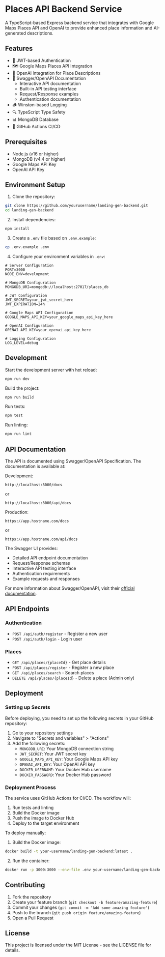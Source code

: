 # Places API Backend Service

A TypeScript-based Express backend service that integrates with Google Maps Places API and OpenAI to provide enhanced place information and AI-generated descriptions.

## Features

- 🔐 JWT-based Authentication
- 🗺️ Google Maps Places API Integration
- 🤖 OpenAI Integration for Place Descriptions
- 📝 Swagger/OpenAPI Documentation
  - Interactive API documentation
  - Built-in API testing interface
  - Request/Response examples
  - Authentication documentation
- 🪵 Winston-based Logging
- 🔍 TypeScript Type Safety
- 📊 MongoDB Database
- 🚀 GitHub Actions CI/CD

## Prerequisites

- Node.js (v16 or higher)
- MongoDB (v4.4 or higher)
- Google Maps API Key
- OpenAI API Key

## Environment Setup

1. Clone the repository:

```bash
git clone https://github.com/yourusername/landing-gen-backend.git
cd landing-gen-backend
```

2. Install dependencies:

```bash
npm install
```

3. Create a `.env` file based on `.env.example`:

```bash
cp .env.example .env
```

4. Configure your environment variables in `.env`:

```env
# Server Configuration
PORT=3000
NODE_ENV=development

# MongoDB Configuration
MONGODB_URI=mongodb://localhost:27017/places_db

# JWT Configuration
JWT_SECRET=your_jwt_secret_here
JWT_EXPIRATION=24h

# Google Maps API Configuration
GOOGLE_MAPS_API_KEY=your_google_maps_api_key_here

# OpenAI Configuration
OPENAI_API_KEY=your_openai_api_key_here

# Logging Configuration
LOG_LEVEL=debug
```

## Development

Start the development server with hot reload:

```bash
npm run dev
```

Build the project:

```bash
npm run build
```

Run tests:

```bash
npm test
```

Run linting:

```bash
npm run lint
```

## API Documentation

The API is documented using Swagger/OpenAPI Specification. The documentation is available at:

Development:

```
http://localhost:3000/docs
```

or

```
http://localhost:3000/api/docs
```

Production:

```
https://app.hostname.com/docs
```

or

```
https://app.hostname.com/api/docs
```

The Swagger UI provides:

- Detailed API endpoint documentation
- Request/Response schemas
- Interactive API testing interface
- Authentication requirements
- Example requests and responses

For more information about Swagger/OpenAPI, visit their [official documentation](https://swagger.io/docs/).

## API Endpoints

### Authentication

- `POST /api/auth/register` - Register a new user
- `POST /api/auth/login` - Login user

### Places

- `GET /api/places/{placeId}` - Get place details
- `POST /api/places/register` - Register a new place
- `GET /api/places/search` - Search places
- `DELETE /api/places/{placeId}` - Delete a place (Admin only)

## Deployment

### Setting up Secrets

Before deploying, you need to set up the following secrets in your GitHub repository:

1. Go to your repository settings
2. Navigate to "Secrets and variables" > "Actions"
3. Add the following secrets:
   - `MONGODB_URI`: Your MongoDB connection string
   - `JWT_SECRET`: Your JWT secret key
   - `GOOGLE_MAPS_API_KEY`: Your Google Maps API key
   - `OPENAI_API_KEY`: Your OpenAI API key
   - `DOCKER_USERNAME`: Your Docker Hub username
   - `DOCKER_PASSWORD`: Your Docker Hub password

### Deployment Process

The service uses GitHub Actions for CI/CD. The workflow will:

1. Run tests and linting
2. Build the Docker image
3. Push the image to Docker Hub
4. Deploy to the target environment

To deploy manually:

1. Build the Docker image:

```bash
docker build -t your-username/landing-gen-backend:latest .
```

2. Run the container:

```bash
docker run -p 3000:3000 --env-file .env your-username/landing-gen-backend:latest
```

## Contributing

1. Fork the repository
2. Create your feature branch (`git checkout -b feature/amazing-feature`)
3. Commit your changes (`git commit -m 'Add some amazing feature'`)
4. Push to the branch (`git push origin feature/amazing-feature`)
5. Open a Pull Request

## License

This project is licensed under the MIT License - see the LICENSE file for details.
